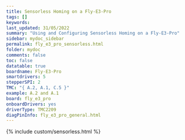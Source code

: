```yaml
---
title: Sensorless Homing on a Fly-E3-Pro
tags: []
keywords: 
last_updated: 31/05/2022
summary: "Using and Configuring Sensorless Homing on a Fly-E3-Pro"
sidebar: mydoc_sidebar
permalink: fly_e3_pro_sensorless.html
folder: mydoc
comments: false
toc: false
datatable: true
boardname: Fly-E3-Pro
smartdrivers: 5
stepperSPI: 2
TMC: "{ A.2, A.1, C.5 }"
example: A.2 and A.1
board: fly_e3_pro
onboardDrivers: yes
driverType: TMC2209
diagPinInfo: fly_e3_pro_general.html
---
```


{% include custom/sensorless.html %}